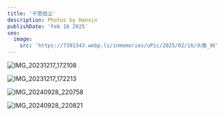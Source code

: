 ```yaml
---
title: '千愿结尘'
description: Photos by Hanxin
publishDate: 'Feb 16 2025'
seo:
  image:
    src: 'https://7391343.webp.li/inmemories/uPic/2025/02/16/头像_树'
---
```


![IMG_20231217_172108](https://7391343.webp.li/inmemories/uPic/2025/02/16/IMG_20231217_172108)

![IMG_20231217_172213](https://7391343.webp.li/inmemories/uPic/2025/02/16/IMG_20231217_172213)

![IMG_20240928_220758](https://7391343.webp.li/inmemories/uPic/2025/02/16/IMG_20240928_220758)

![IMG_20240928_220821](https://7391343.webp.li/inmemories/uPic/2025/02/16/IMG_20240928_220821)
